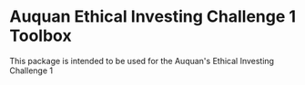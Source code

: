 # Auquan Ethical Investing Challenge 1 Toolbox

This package is intended to be used for the Auquan's Ethical Investing Challenge 1
